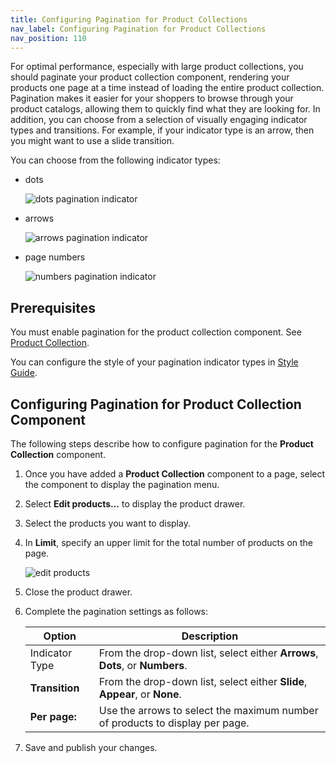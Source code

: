 ```yaml
---
title: Configuring Pagination for Product Collections
nav_label: Configuring Pagination for Product Collections
nav_position: 110
---
```


For optimal performance, especially with large product collections, you should paginate your product collection component, rendering your products one page at a time instead of loading the entire product collection. Pagination makes it easier for your shoppers to browse through your product catalogs, allowing them to quickly find what they are looking for. In addition, you can choose from a selection of visually engaging indicator types and transitions. For example, if your indicator type is an arrow, then you might want to use a slide transition.

You can choose from the following indicator types:

- dots

  ![dots pagination indicator](/assets/studio/pagination-dots.png)

- arrows

  ![arrows pagination indicator](/assets/studio/pagination-arrows.png)

- page numbers

  ![numbers pagination indicator](/assets/studio/pagination-numbers.png)

## Prerequisites

You must enable pagination for the product collection component. See [Product Collection](/docs/studio/developers/e-commerce/product-collection#pagination).

You can configure the style of your pagination indicator types in [Style Guide](/docs/studio/design/Design-&-Styles/Using-your-Style-Guide). 

## Configuring Pagination for Product Collection Component

The following steps describe how to configure pagination for the **Product Collection** component.

1. Once you have added a **Product Collection** component to a page, select the component to display the pagination menu.
2. Select **Edit products...** to display the product drawer.
3. Select the products you want to display.
4. In **Limit**, specify an upper limit for the total number of products on the page.

   ![edit products](/assets/studio/pagination_edit_product.png)

5. Close the product drawer.
6. Complete the pagination settings as follows:

   | Option         | Description                                                                  |
   |----------------|------------------------------------------------------------------------------|
   | Indicator Type | From the drop-down list, select either **Arrows**, **Dots**, or **Numbers**. |
   | **Transition** | From the drop-down list, select either **Slide**, **Appear**, or **None**.   |
   | **Per page:**  | Use the arrows to select the maximum number of products to display per page. |

6. Save and publish your changes.

